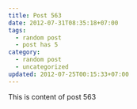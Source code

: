 ```yaml
---
title: Post 563
date: 2012-07-31T08:35:18+07:00
tags:
  - random post
  - post has 5
category:
  - random post
  - uncategorized
updated: 2012-07-25T00:15:33+07:00
---
```

This is content of post 563